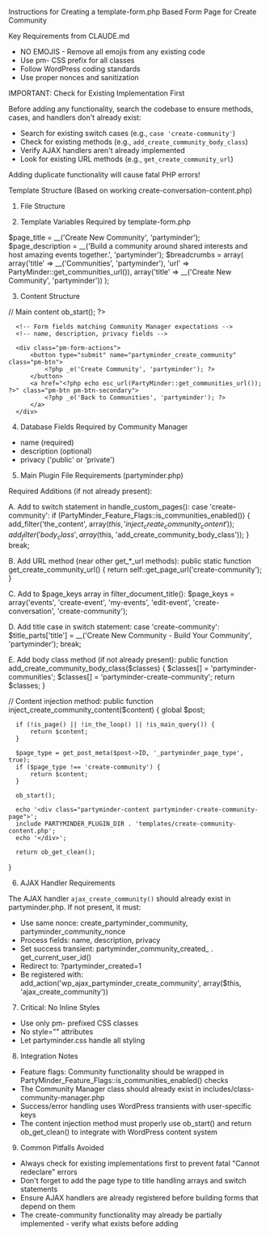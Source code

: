 Instructions for Creating a template-form.php Based Form Page for Create Community

  Key Requirements from CLAUDE.md

  - NO EMOJIS - Remove all emojis from any existing code
  - Use pm- CSS prefix for all classes
  - Follow WordPress coding standards
  - Use proper nonces and sanitization

  IMPORTANT: Check for Existing Implementation First

  Before adding any functionality, search the codebase to ensure methods, cases, and handlers don't already exist:
  - Search for existing switch cases (e.g., `case 'create-community'`)
  - Check for existing methods (e.g., `add_create_community_body_class`)
  - Verify AJAX handlers aren't already implemented
  - Look for existing URL methods (e.g., `get_create_community_url`)
  
  Adding duplicate functionality will cause fatal PHP errors!

  Template Structure (Based on working create-conversation-content.php)

  1. File Structure

  <?php
  /**
   * Create Community Content Template
   * Uses unified form template system
   */

  // Prevent direct access
  if (!defined('ABSPATH')) {
      exit;
  }

  // Permission checks
  // Load required classes  
  // Get current user info
  // Check for success/error transients
  // Set template variables
  // Main content with ob_start()
  // Form HTML
  // ob_get_clean() and include template-form.php
  // JavaScript for AJAX submission
  ?>

  2. Template Variables Required by template-form.php

  $page_title = __('Create New Community', 'partyminder');
  $page_description = __('Build a community around shared interests and host amazing events together.', 'partyminder');
  $breadcrumbs = array(
      array('title' => __('Communities', 'partyminder'), 'url' => PartyMinder::get_communities_url()),
      array('title' => __('Create New Community', 'partyminder'))
  );

  3. Content Structure

  // Main content
  ob_start();
  ?>

  <!-- Success message handling -->
  <!-- Error message handling -->

  <form method="post" action="<?php echo admin_url('admin-ajax.php'); ?>" class="pm-form" id="partyminder-community-form">
      <?php wp_nonce_field('create_partyminder_community', 'partyminder_community_nonce'); ?>
      <input type="hidden" name="action" value="partyminder_create_community">

      <!-- Form fields matching Community Manager expectations -->
      <!-- name, description, privacy fields -->

      <div class="pm-form-actions">
          <button type="submit" name="partyminder_create_community" class="pm-btn">
              <?php _e('Create Community', 'partyminder'); ?>
          </button>
          <a href="<?php echo esc_url(PartyMinder::get_communities_url()); ?>" class="pm-btn pm-btn-secondary">
              <?php _e('Back to Communities', 'partyminder'); ?>
          </a>
      </div>
  </form>

  <?php
  $content = ob_get_clean();

  // Include form template
  include(PARTYMINDER_PLUGIN_DIR . 'templates/base/template-form.php');
  ?>

  4. Database Fields Required by Community Manager

  - name (required)
  - description (optional)
  - privacy ('public' or 'private')

  5. Main Plugin File Requirements (partyminder.php)

  Required Additions (if not already present):

  A. Add to switch statement in handle_custom_pages():
  case 'create-community':
      if (PartyMinder_Feature_Flags::is_communities_enabled()) {
          add_filter('the_content', array($this, 'inject_create_community_content'));
          add_filter('body_class', array($this, 'add_create_community_body_class'));
      }
      break;

  B. Add URL method (near other get_*_url methods):
  public static function get_create_community_url() {
      return self::get_page_url('create-community');
  }

  C. Add to $page_keys array in filter_document_title():
  $page_keys = array('events', 'create-event', 'my-events', 'edit-event', 'create-conversation', 'create-community');

  D. Add title case in switch statement:
  case 'create-community':
      $title_parts['title'] = __('Create New Community - Build Your Community', 'partyminder');
      break;

  E. Add body class method (if not already present):
  public function add_create_community_body_class($classes) {
      $classes[] = 'partyminder-communities';
      $classes[] = 'partyminder-create-community';
      return $classes;
  }

  // Content injection method:
  public function inject_create_community_content($content) {
      global $post;

      if (!is_page() || !in_the_loop() || !is_main_query()) {
          return $content;
      }

      $page_type = get_post_meta($post->ID, '_partyminder_page_type', true);
      if ($page_type !== 'create-community') {
          return $content;
      }

      ob_start();

      echo '<div class="partyminder-content partyminder-create-community-page">';
      include PARTYMINDER_PLUGIN_DIR . 'templates/create-community-content.php';
      echo '</div>';

      return ob_get_clean();
  }

  6. AJAX Handler Requirements

  The AJAX handler `ajax_create_community()` should already exist in partyminder.php.
  If not present, it must:
  - Use same nonce: create_partyminder_community, partyminder_community_nonce
  - Process fields: name, description, privacy
  - Set success transient: partyminder_community_created_ . get_current_user_id()
  - Redirect to: ?partyminder_created=1
  - Be registered with: add_action('wp_ajax_partyminder_create_community', array($this, 'ajax_create_community'))

  7. Critical: No Inline Styles

  - Use only pm- prefixed CSS classes
  - No style="" attributes
  - Let partyminder.css handle all styling

  8. Integration Notes

  - Feature flags: Community functionality should be wrapped in PartyMinder_Feature_Flags::is_communities_enabled() checks
  - The Community Manager class should already exist in includes/class-community-manager.php
  - Success/error handling uses WordPress transients with user-specific keys
  - The content injection method must properly use ob_start() and return ob_get_clean() to integrate with WordPress content system

  9. Common Pitfalls Avoided

  - Always check for existing implementations first to prevent fatal "Cannot redeclare" errors
  - Don't forget to add the page type to title handling arrays and switch statements  
  - Ensure AJAX handlers are already registered before building forms that depend on them
  - The create-community functionality may already be partially implemented - verify what exists before adding


